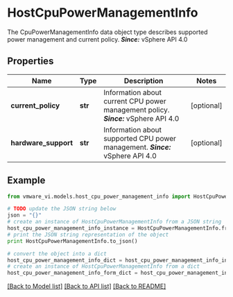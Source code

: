 # HostCpuPowerManagementInfo

The CpuPowerManagementInfo data object type describes supported power management and current policy.  ***Since:*** vSphere API 4.0 

## Properties
Name | Type | Description | Notes
------------ | ------------- | ------------- | -------------
**current_policy** | **str** | Information about current CPU power management policy.  ***Since:*** vSphere API 4.0  | [optional] 
**hardware_support** | **str** | Information about supported CPU power management.  ***Since:*** vSphere API 4.0  | [optional] 

## Example

```python
from vmware_vi.models.host_cpu_power_management_info import HostCpuPowerManagementInfo

# TODO update the JSON string below
json = "{}"
# create an instance of HostCpuPowerManagementInfo from a JSON string
host_cpu_power_management_info_instance = HostCpuPowerManagementInfo.from_json(json)
# print the JSON string representation of the object
print HostCpuPowerManagementInfo.to_json()

# convert the object into a dict
host_cpu_power_management_info_dict = host_cpu_power_management_info_instance.to_dict()
# create an instance of HostCpuPowerManagementInfo from a dict
host_cpu_power_management_info_form_dict = host_cpu_power_management_info.from_dict(host_cpu_power_management_info_dict)
```
[[Back to Model list]](../README.md#documentation-for-models) [[Back to API list]](../README.md#documentation-for-api-endpoints) [[Back to README]](../README.md)


